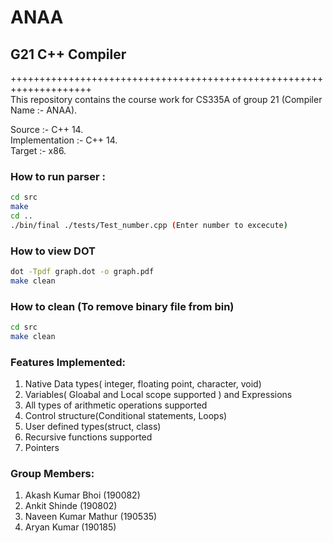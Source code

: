 # ANAA
## G21 C++ Compiler
++++++++++++++++++++++++++++++++++++++++++++++++++++++++++++++++++++ <br/>
This repository contains the course work for CS335A of group 21 (Compiler Name :- ANAA).

Source :- C++ 14. <br/>
Implementation :- C++ 14. <br/>
Target :- x86. <br/>
   
### How to run parser :
```bash
cd src
make
cd ..
./bin/final ./tests/Test_number.cpp (Enter number to excecute)
```
### How to view DOT
```bash
dot -Tpdf graph.dot -o graph.pdf
make clean
```

### How to clean (To remove binary file from bin)
```bash
cd src
make clean
```

### Features Implemented:
1. Native Data types( integer, floating point, character, void)
2. Variables( Gloabal and Local scope supported ) and Expressions 
3. All types of arithmetic operations supported
4. Control structure(Conditional statements, Loops)
5. User defined types(struct, class)
6. Recursive functions supported
7. Pointers


### Group Members:<br /> 
1. Akash Kumar Bhoi (190082)<br />
2. Ankit Shinde (190802)<br />
3. Naveen Kumar Mathur (190535)<br />
4. Aryan Kumar (190185)
